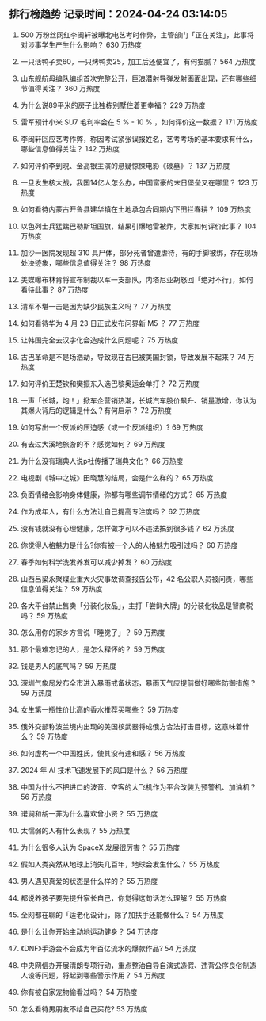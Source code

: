
## 排行榜趋势 记录时间：2024-04-24 03:14:05
  
  1. 500 万粉丝网红李闽轩被曝北电艺考时作弊，主管部门「正在关注」，此事将对涉事学生产生什么影响？ 630 万热度
    
  2. 一只活鸭子卖60，一只烤鸭卖25，加工后还便宜了，有何猫腻？ 564 万热度
    
  3. 山东舰航母编队编组首次完整公开，巨浪潜射导弹发射画面出现，还有哪些细节值得关注？ 360 万热度
    
  4. 为什么说89平米的房子比独栋别墅住着更幸福？ 229 万热度
    
  5. 雷军预计小米 SU7 毛利率会在 5 % - 10 % ，如何评价这一数据？ 171 万热度
    
  6. 李闽轩回应艺考作弊，称因考试紧张误报姓名，艺考考场的基本要求有什么，哪些信息值得关注？ 142 万热度
    
  7. 如何评价李到晛、金高银主演的悬疑惊悚电影《破墓》？ 137 万热度
    
  8. 一旦发生核大战，我国14亿人怎么办，中国富豪的末日堡垒又在哪里？ 123 万热度
    
  9. 如何看待内蒙古开鲁县建华镇在土地承包合同期内下田拦春耕？ 109 万热度
    
  10. 以色列士兵猛踹巴勒斯坦国旗，结果引爆地雷被炸，大家如何评价此事？ 104 万热度
    
  11. 加沙一医院发现超 310 具尸体，部分死者曾遭虐待，有的手脚被绑，存在现场处决迹象，哪些信息值得关注？ 98 万热度
    
  12. 美媒曝布林肯将宣布制裁以军一支部队，内塔尼亚胡怒回「绝对不行」，如何看待此事？ 87 万热度
    
  13. 清军不堪一击是因为缺少民族主义吗？ 77 万热度
    
  14. 如何看待华为 4 月 23 日正式发布问界新 M5 ？ 77 万热度
    
  15. 让韩国完全去汉字化会造成什么问题呢？ 75 万热度
    
  16. 古巴革命是不是场浩劫，导致现在古巴被美国封锁，导致发展不起来？ 74 万热度
    
  17. 如何评价王楚钦和樊振东入选巴黎奥运会单打？ 72 万热度
    
  18. 一声「长城，炮！」掀车企营销热潮，长城汽车股价飙升、销量激增，你认为其爆火背后的逻辑是什么？有何启示？ 72 万热度
    
  19. 如何写出一个反派的压迫感（或一个反派组织）? 69 万热度
    
  20. 有去过大溪地旅游的不？感觉如何？ 69 万热度
    
  21. 为什么没有瑞典人说p社传播了瑞典文化？ 66 万热度
    
  22. 电视剧《城中之城》田晓慧的结局，会是什么样的？ 65 万热度
    
  23. 负面情绪会影响身体健康，你都有哪些调节情绪的方式？ 65 万热度
    
  24. 作为成年人，有什么方法让自己提高专注度吗？ 62 万热度
    
  25. 没有钱就没有心理健康，怎样做才可以不违法搞到很多钱？ 62 万热度
    
  26. 你觉得人格魅力是什么?你有被一个人的人格魅力吸引过吗？ 60 万热度
    
  27. 春季如何科学洗发养发可以减少掉发？ 60 万热度
    
  28. 山西吕梁永聚煤业重大火灾事故调查报告公布，42 名公职人员被问责，哪些信息值得关注？ 59 万热度
    
  29. 各大平台禁止售卖「分装化妆品」，主打「尝鲜大牌」的分装化妆品是智商税吗？ 59 万热度
    
  30. 怎么用你的家乡方言说「睡觉了」？ 59 万热度
    
  31. 那个最难忘记的人，是怎么释怀的？ 59 万热度
    
  32. 钱是男人的底气吗？ 59 万热度
    
  33. 深圳气象局发布全市进入暴雨戒备状态，暴雨天气应提前做好哪些防御措施？ 59 万热度
    
  34. 女生第一瓶性价比高的香水推荐买哪些？ 59 万热度
    
  35. 俄外交部称波兰境内出现的美国核武器将成俄方合法打击目标，这意味着什么？ 59 万热度
    
  36. 如何虚构一个中国姓氏，使其没有违和感？ 56 万热度
    
  37. 2024 年 AI 技术飞速发展下的风口是什么？ 56 万热度
    
  38. 中国为什么不把进口的波音、空客的大飞机作为平台改装为预警机、加油机？ 56 万热度
    
  39. 诺澜和胡一菲为什么喜欢曾小贤？ 55 万热度
    
  40. 太懦弱的人有什么表现？ 55 万热度
    
  41. 为什么很多人认为 SpaceX 发展很厉害？ 55 万热度
    
  42. 假如人类突然从地球上消失几百年，地球会发生什么？ 55 万热度
    
  43. 男人遇见真爱的状态是什么样的？ 55 万热度
    
  44. 都说养孩子要先提升家长自己，你觉得这句话怎么理解？ 55 万热度
    
  45. 全网都在聊的「适老化设计」，除了加扶手还能做什么？ 54 万热度
    
  46. 是什么让你开始主动地运动健身？ 54 万热度
    
  47. 《DNF》手游会不会成为年百亿流水的爆款作品? 54 万热度
    
  48. 中央网信办开展清朗专项行动，重点整治自导自演式造假、违背公序良俗制造人设等问题，将起到哪些警示作用？ 54 万热度
    
  49. 你有被自家宠物偷看过吗？ 54 万热度
    
  50. 怎么看待男朋友不给自己买花? 53 万热度
    